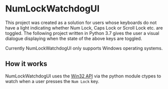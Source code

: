 # NumLockWatchdogUI
This project was created as a solution for users whose 
keyboards do not have a light indicating whether Num&nbsp;Lock,
Caps&nbsp;Lock or Scroll&nbsp;Lock etc. are toggled. The following
project written in Python&nbsp;3.7 gives the user a visual
dialogue displaying when the state of the above keys are toggled.

Currently NumLockWatchdogUI only supports Windows operating systems.

## How it works ##
NumLockWatchdogUI uses the [Win32 API](https://docs.microsoft.com/en-us/windows/win32/)
via the python module ctypes to watch when a user presses the
`Num Lock` key.
